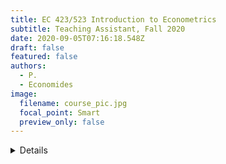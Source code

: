 ```yaml
---
title: EC 423/523 Introduction to Econometrics
subtitle: Teaching Assistant, Fall 2020
date: 2020-09-05T07:16:18.548Z
draft: false
featured: false
authors:
  - P.
  - Economides
image:
  filename: course_pic.jpg
  focal_point: Smart
  preview_only: false
---
```


<details>
Application of classical statistical techniques of estimation, hypothesis testing, and regression to economic models. Includes laboratory section in Social Science Instructional Laboratory which teaches students how to code in R and prepare basic econometric analyses.
Provided direct `R` lessons on a weekly basis. 
I have since handed these lessons on to other teaching assistants in an effort to streamline the process.
